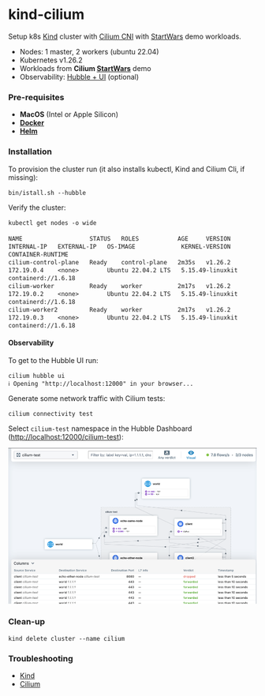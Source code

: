 # kind-cilium

Setup k8s [Kind](https://kind.sigs.k8s.io/) cluster with [Cilium CNI](https://docs.cilium.io/) with 
[StartWars](https://docs.cilium.io/en/stable/gettingstarted/demo/) demo workloads.

* Nodes: 1 master, 2 workers (ubuntu 22.04)
* Kubernetes v1.26.2
* Workloads from **Cilium [StartWars](https://docs.cilium.io/en/stable/gettingstarted/demo/)** demo
* Observability: [Hubble + UI](https://docs.cilium.io/en/v1.13/gettingstarted/hubble/) (optional)


### Pre-requisites

 * **MacOS** (Intel or Apple Silicon)
 * **[Docker](https://docs.docker.com/desktop/)**
 * **[Helm](https://helm.sh/docs/intro/install/)**

### Installation

To provision the cluster run (it also installs kubectl, Kind and Cilium Cli, if missing):

```shell
bin/istall.sh --hubble
```

Verify the cluster:

```shell
kubectl get nodes -o wide

NAME                   STATUS   ROLES           AGE     VERSION   INTERNAL-IP   EXTERNAL-IP   OS-IMAGE             KERNEL-VERSION     CONTAINER-RUNTIME
cilium-control-plane   Ready    control-plane   2m35s   v1.26.2   172.19.0.4    <none>        Ubuntu 22.04.2 LTS   5.15.49-linuxkit   containerd://1.6.18
cilium-worker          Ready    worker          2m17s   v1.26.2   172.19.0.2    <none>        Ubuntu 22.04.2 LTS   5.15.49-linuxkit   containerd://1.6.18
cilium-worker2         Ready    worker          2m17s   v1.26.2   172.19.0.3    <none>        Ubuntu 22.04.2 LTS   5.15.49-linuxkit   containerd://1.6.18
```

#### Observability

To get to the Hubble UI run:
```shell
cilium hubble ui
ℹ️ Opening "http://localhost:12000" in your browser...
```
Generate some network traffic with Cilium tests:
```shell
cilium connectivity test
```
Select `cilium-test` namespace in the Hubble Dashboard (<http://localhost:12000/cilium-test>):

<img src="./assets/hubble-ui.png" width="800" alt="Hubble Dashboard">

### Clean-up

```shell
kind delete cluster --name cilium
```

### Troubleshooting

* [Kind](https://kind.sigs.k8s.io/docs/user/known-issues/#troubleshooting-kind)
* [Cilium](https://docs.cilium.io/en/v1.13/operations/troubleshooting/)
